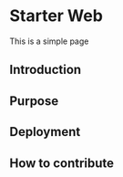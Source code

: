 # Starter Web

This is a simple page 

## Introduction
## Purpose
## Deployment
## How to contribute
